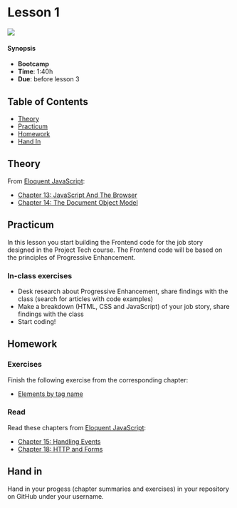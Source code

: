 # Lesson 1

![][cover]

#### Synopsis

*   **Bootcamp**
*   **Time**: 1:40h
*   **Due**: before lesson 3

## Table of Contents

* [Theory](#theory)
* [Practicum](#practicum)
* [Homework](#homework)
* [Hand In](#hand-in)

## Theory

From [Eloquent JavaScript](https://eloquentjavascript.net/):

* [Chapter 13: JavaScript And The Browser](https://eloquentjavascript.net/13_browser.html)
* [Chapter 14: The Document Object Model](https://eloquentjavascript.net/14_dom.html)

## Practicum
In this lesson you start building the Frontend code for the job story designed in the Project Tech course. The Frontend code  will be based on the principles of Progressive Enhancement.

### In-class exercises
* Desk research about Progressive Enhancement, share findings with the class (search for articles with code examples)
* Make a breakdown (HTML, CSS and JavaScript) of your job story, share findings with the class
* Start coding!

## Homework

### Exercises

Finish the following exercise from the corresponding chapter:

* [Elements by tag name](https://eloquentjavascript.net/14_dom.html#i_VSftnyRTsV)

### Read
Read these chapters from [Eloquent JavaScript](https://eloquentjavascript.net/):

* [Chapter 15: Handling Events](https://eloquentjavascript.net/15_event.html)
* [Chapter 18: HTTP and Forms](https://eloquentjavascript.net/18_http.html)

## Hand in

Hand in your progess (chapter summaries and exercises) in your repository on GitHub under your username.

[cover]: https://eloquentjavascript.net/img/chapter_picture_14.jpg
